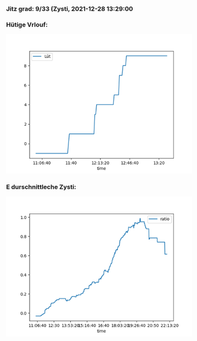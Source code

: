 ### Jitz grad: 9/33 (Zysti, 2021-12-28 13:29:00

### Hütige Vrlouf:
![Graph](Today.png)

### E durschnittleche Zysti:
![Graph](Zysti.png)